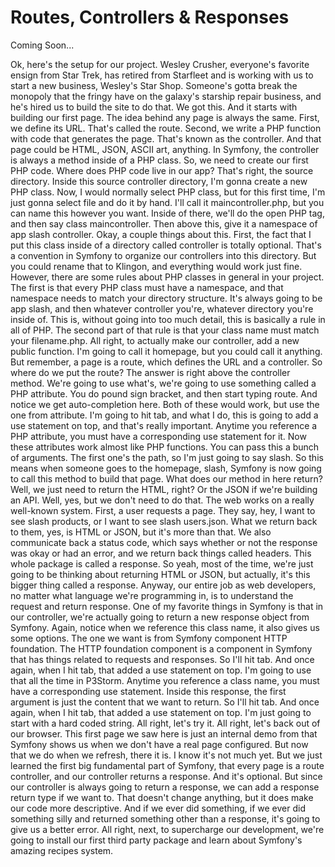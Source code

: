 # Routes, Controllers & Responses

Coming Soon...

Ok, here's the setup for our project. Wesley Crusher, everyone's favorite ensign from Star Trek, has retired from Starfleet and is working with us to start a new business, Wesley's Star Shop. Someone's gotta break the monopoly that the fringy have on the galaxy's starship repair business, and he's hired us to build the site to do that. We got this. And it starts with building our first page. The idea behind any page is always the same. First, we define its URL. That's called the route. Second, we write a PHP function with code that generates the page. That's known as the controller. And that page could be HTML, JSON, ASCII art, anything. In Symfony, the controller is always a method inside of a PHP class. So, we need to create our first PHP code. Where does PHP code live in our app? That's right, the source directory. Inside this source controller directory, I'm gonna create a new PHP class. Now, I would normally select PHP class, but for this first time, I'm just gonna select file and do it by hand. I'll call it maincontroller.php, but you can name this however you want. Inside of there, we'll do the open PHP tag, and then say class maincontroller. Then above this, give it a namespace of app slash controller. Okay, a couple things about this. First, the fact that I put this class inside of a directory called controller is totally optional. That's a convention in Symfony to organize our controllers into this directory. But you could rename that to Klingon, and everything would work just fine. However, there are some rules about PHP classes in general in your project. The first is that every PHP class must have a namespace, and that namespace needs to match your directory structure. It's always going to be app slash, and then whatever controller you're, whatever directory you're inside of. This is, without going into too much detail, this is basically a rule in all of PHP. The second part of that rule is that your class name must match your filename.php. All right, to actually make our controller, add a new public function. I'm going to call it homepage, but you could call it anything. But remember, a page is a route, which defines the URL and a controller. So where do we put the route?  The answer is right above the controller method. We're going to use what's, we're going to use something called a PHP attribute. You do pound sign bracket, and then start typing route. And notice we get auto-completion here. Both of these would work, but use the one from attribute. I'm going to hit tab, and what I do, this is going to add a use statement on top, and that's really important. Anytime you reference a PHP attribute, you must have a corresponding use statement for it. Now these attributes work almost like PHP functions. You can pass this a bunch of arguments. The first one's the path, so I'm just going to say slash. So this means when someone goes to the homepage, slash, Symfony is now going to call this method to build that page. What does our method in here return? Well, we just need to return the HTML, right? Or the JSON if we're building an API. Well, yes, but we don't need to do that. The web works on a really well-known system. First, a user requests a page. They say, hey, I want to see slash products, or I want to see slash users.json. What we return back to them, yes, is HTML or JSON, but it's more than that. We also communicate back a status code, which says whether or not the response was okay or had an error, and we return back things called headers. This whole package is called a response. So yeah, most of the time, we're just going to be thinking about returning HTML or JSON, but actually, it's this bigger thing called a response. Anyway, our entire job as web developers, no matter what language we're programming in, is to understand the request and return response. One of my favorite things in Symfony is that in our controller, we're actually going to return a new response object from Symfony. Again, notice when we reference this class name, it also gives us some options. The one we want is from Symfony component HTTP foundation. The HTTP foundation component is a component in Symfony that has things related to requests and responses. So I'll hit tab. And once again, when I hit tab, that added a use statement on top. I'm going to use that all the time in P3Storm.  Anytime you reference a class name, you must have a corresponding use statement. Inside this response, the first argument is just the content that we want to return. So I'll hit tab. And once again, when I hit tab, that added a use statement on top. I'm just going to start with a hard coded string. All right, let's try it. All right, let's back out of our browser. This first page we saw here is just an internal demo from that Symfony shows us when we don't have a real page configured. But now that we do when we refresh, there it is. I know it's not much yet. But we just learned the first big fundamental part of Symfony, that every page is a route controller, and our controller returns a response. And it's optional. But since our controller is always going to return a response, we can add a response return type if we want to. That doesn't change anything, but it does make our code more descriptive. And if we ever did something, if we ever did something silly and returned something other than a response, it's going to give us a better error. All right, next, to supercharge our development, we're going to install our first third party package and learn about Symfony's amazing recipes system.
